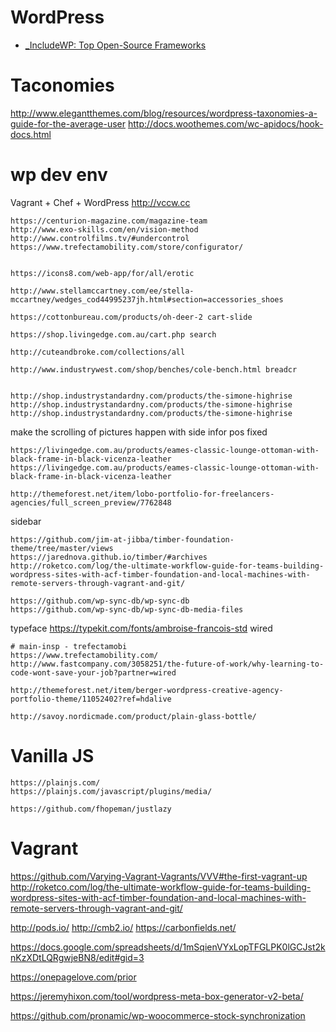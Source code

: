 # WordPress

- [\_IncludeWP: Top Open-Source Frameworks](https://includewp.com)

# Taconomies

http://www.elegantthemes.com/blog/resources/wordpress-taxonomies-a-guide-for-the-average-user
http://docs.woothemes.com/wc-apidocs/hook-docs.html

# wp dev env

Vagrant + Chef + WordPress
http://vccw.cc

    https://centurion-magazine.com/magazine-team
    http://www.exo-skills.com/en/vision-method
    http://www.controlfilms.tv/#undercontrol
    https://www.trefectamobility.com/store/configurator/


    https://icons8.com/web-app/for/all/erotic

    http://www.stellamccartney.com/ee/stella-mccartney/wedges_cod44995237jh.html#section=accessories_shoes

    https://cottonbureau.com/products/oh-deer-2 cart-slide

    https://shop.livingedge.com.au/cart.php search

    http://cuteandbroke.com/collections/all

    http://www.industrywest.com/shop/benches/cole-bench.html breadcr


    http://shop.industrystandardny.com/products/the-simone-highrise
    http://shop.industrystandardny.com/products/the-simone-highrise
    http://shop.industrystandardny.com/products/the-simone-highrise

make the scrolling of pictures happen with side infor pos fixed

    https://livingedge.com.au/products/eames-classic-lounge-ottoman-with-black-frame-in-black-vicenza-leather
    https://livingedge.com.au/products/eames-classic-lounge-ottoman-with-black-frame-in-black-vicenza-leather

    http://themeforest.net/item/lobo-portfolio-for-freelancers-agencies/full_screen_preview/7762848

sidebar

    https://github.com/jim-at-jibba/timber-foundation-theme/tree/master/views
    https://jarednova.github.io/timber/#archives
    http://roketco.com/log/the-ultimate-workflow-guide-for-teams-building-wordpress-sites-with-acf-timber-foundation-and-local-machines-with-remote-servers-through-vagrant-and-git/

    https://github.com/wp-sync-db/wp-sync-db
    https://github.com/wp-sync-db/wp-sync-db-media-files

typeface
https://typekit.com/fonts/ambroise-francois-std
wired

    # main-insp - trefectamobi
    https://www.trefectamobility.com/
    http://www.fastcompany.com/3058251/the-future-of-work/why-learning-to-code-wont-save-your-job?partner=wired

    http://themeforest.net/item/berger-wordpress-creative-agency-portfolio-theme/11052402?ref=hdalive

    http://savoy.nordicmade.com/product/plain-glass-bottle/

# Vanilla JS

    https://plainjs.com/
    https://plainjs.com/javascript/plugins/media/

    https://github.com/fhopeman/justlazy

# Vagrant

https://github.com/Varying-Vagrant-Vagrants/VVV#the-first-vagrant-up
http://roketco.com/log/the-ultimate-workflow-guide-for-teams-building-wordpress-sites-with-acf-timber-foundation-and-local-machines-with-remote-servers-through-vagrant-and-git/

http://pods.io/
http://cmb2.io/
https://carbonfields.net/

https://docs.google.com/spreadsheets/d/1mSqienVYxLopTFGLPK0lGCJst2knKzXDtLQRgwjeBN8/edit#gid=3

https://onepagelove.com/prior

https://jeremyhixon.com/tool/wordpress-meta-box-generator-v2-beta/

https://github.com/pronamic/wp-woocommerce-stock-synchronization
